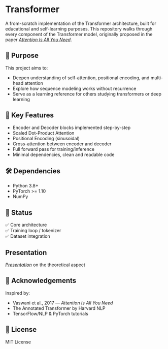 # Transformer

A from-scratch implementation of the Transformer architecture, built for educational and self-learning purposes. This repository walks through every component of the Transformer model, originally proposed in the paper [*Attention Is All You Need*](https://arxiv.org/abs/1706.03762).

## 🚀 Purpose

This project aims to:

- Deepen understanding of self-attention, positional encoding, and multi-head attention
- Explore how sequence modeling works without recurrence
- Serve as a learning reference for others studying transformers or deep learning

## 🧠 Key Features

- Encoder and Decoder blocks implemented step-by-step
- Scaled Dot-Product Attention
- Positional Encoding (sinusoidal)
- Cross-attention between encoder and decoder
- Full forward pass for training/inference
- Minimal dependencies, clean and readable code


## 🛠️ Dependencies

- Python 3.8+
- PyTorch >= 1.10
- NumPy


## 📝 Status

✅ Core architecture  
✅ Training loop / tokenizer  
✅ Dataset integration  

## Presentation

[*Presentation*](https://www.canva.com/design/DAGrWXPRzCk/OXrrrV4LCdotJTFtiFjTyQ/view?utm_content=DAGrWXPRzCk&utm_campaign=designshare&utm_medium=link2&utm_source=uniquelinks&utlId=h3589fcd8af#6
) on the theoretical aspect

## 🙌 Acknowledgements

Inspired by:

- Vaswani et al., 2017 — *Attention Is All You Need*
- The Annotated Transformer by Harvard NLP
- TensorFlow/NLP & PyTorch tutorials

## 📜 License

MIT License
